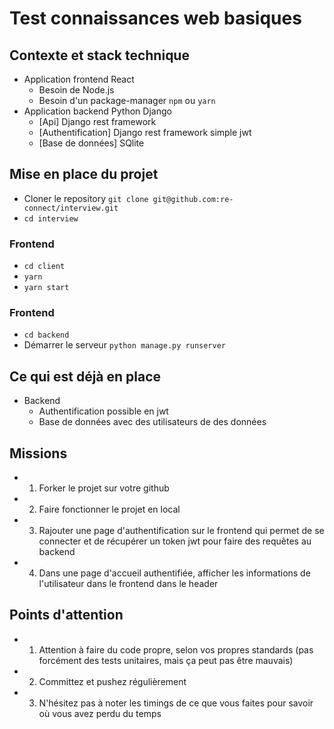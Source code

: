 # Test connaissances web basiques

## Contexte et stack technique

- Application frontend React
  - Besoin de Node.js
  - Besoin d'un package-manager `npm` ou `yarn`
- Application backend Python Django
  - [Api] Django rest framework
  - [Authentification] Django rest framework simple jwt
  - [Base de données] SQlite

## Mise en place du projet

- Cloner le repository `git clone git@github.com:re-connect/interview.git`
- `cd interview`

### Frontend

- `cd client`
- `yarn`
- `yarn start`

### Frontend

- `cd backend`
- Démarrer le serveur `python manage.py runserver`

## Ce qui est déjà en place

- Backend
  - Authentification possible en jwt
  - Base de données avec des utilisateurs de des données

## Missions

- 1. Forker le projet sur votre github
- 2. Faire fonctionner le projet en local
- 3. Rajouter une page d'authentification sur le frontend qui permet de se connecter et de récupérer un token jwt pour faire des requêtes au backend
- 4. Dans une page d'accueil authentifiée, afficher les informations de l'utilisateur dans le frontend dans le header

## Points d'attention

- 1. Attention à faire du code propre, selon vos propres standards (pas forcément des tests unitaires, mais ça peut pas être mauvais)
- 2. Committez et pushez régulièrement
- 3. N'hésitez pas à noter les timings de ce que vous faites pour savoir où vous avez perdu du temps
